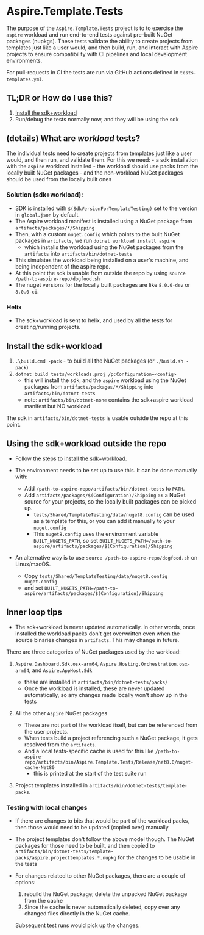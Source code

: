 # Aspire.Template.Tests

The purpose of the `Aspire.Template.Tests` project is to to exercise the `aspire` workload and run end-to-end tests against pre-built NuGet packages (nupkgs). These tests validate the ability to create projects from templates just like a user would, and then build, run, and interact with Aspire projects to ensure compatibility with CI pipelines and local development environments.

For pull-requests in CI the tests are run via GitHub actions defined in `tests-templates.yml`.

## TL;DR or How do I use this?

1. [Install the sdk+workload](#install-the-sdkworkload)
2. Run/debug the tests normally now, and they will be using the sdk

## (details) What are *workload* tests?

The individual tests need to create projects from templates just like a user would, and then run, and validate them. For this we need:
    - a sdk installation with the `aspire` workload installed
    - the workload should use packs from the locally built NuGet packages
    - and the non-workload NuGet packages should be used from the locally built ones

### Solution (sdk+workload):

- SDK is installed with `$(SdkVersionForTemplateTesting)` set to the version in `global.json` by default.
- The Aspire workload manifest is installed using a NuGet package from `artifacts/packages/*/Shipping`
- Then, with a custom `nuget.config` which points to the built NuGet packages in `artifacts`, we run `dotnet workload install aspire`
    - which installs the workload using the NuGet packages from the `artifacts` into `artifacts/bin/dotnet-tests`
- This simulates the workload being installed on a user's machine, and being independent of the aspire repo.
- At this point the sdk is usable from outside the repo by using `source /path-to-aspire-repo/dogfood.sh`
- The nuget versions for the locally built packages are like `8.0.0-dev` or `8.0.0-ci`.

### Helix

- The sdk+workload is sent to helix, and used by all the tests for creating/running projects.

## Install the sdk+workload

1. `.\build.cmd -pack` - to build all the NuGet packages (or `./build.sh -pack`)
2. `dotnet build tests/workloads.proj /p:Configuration=<config>`
    - this will install the sdk, and the `aspire` workload using the NuGet packages from `artifacts/packages/*/Shipping` into `artifacts/bin/dotnet-tests`
    - note: `artifacts/bin/dotnet-none` contains the sdk+aspire workload manifest but NO workload

The sdk in `artifacts/bin/dotnet-tests` is usable outside the repo at this point.

## Using the sdk+workload outside the repo

- Follow the steps to [install the sdk+workload](#install-the-sdkworkload).

- The environment needs to be set up to use this. It can be done manually with:
    - Add `/path-to-aspire-repo/artifacts/bin/dotnet-tests` to `PATH`.
    - Add `artifacts/packages/$(Configuration)/Shipping` as a NuGet source for your projects, so the locally built packages can be picked up.
        - `tests/Shared/TemplateTesting/data/nuget8.config` can be used as a template for this, or you can add it manually to your `nuget.config`
        - This `nuget8.config` uses the environment variable `BUILT_NUGETS_PATH`, so set `BUILT_NUGETS_PATH=/path-to-aspire/artifacts/packages/$(Configuration)/Shipping`

- An alternative way is to use `source /path-to-aspire-repo/dogfood.sh` on Linux/macOS.
    - Copy `tests/Shared/TemplateTesting/data/nuget8.config nuget.config`
    - and set `BUILT_NUGETS_PATH=/path-to-aspire/artifacts/packages/$(Configuration)/Shipping`

## Inner loop tips

- The sdk+workload is never updated automatically. In other words, once installed the workload packs don't get overwritten even when the source binaries changes in `artifacts`. This may change in future.

There are three categories of NuGet packages used by the workload:

1. `Aspire.Dashboard.Sdk.osx-arm64`, `Aspire.Hosting.Orchestration.osx-arm64`, and `Aspire.AppHost.Sdk`
    - these are installed in `artifacts/bin/dotnet-tests/packs/`
    - Once the workload is installed, these are never updated automatically, so any changes made locally won't show up in the tests

2. All the other `Aspire` NuGet packages
    - These are not part of the workload itself, but can be referenced from the user projects.
    - When tests build a project referencing such a NuGet package, it gets resolved from the `artifacts`.
    - And a local tests-specific cache is used for this like `/path-to-aspire-repo/artifacts/bin/Aspire.Template.Tests/Release/net8.0/nuget-cache-Net80`
        - this is printed at the start of the test suite run

3. Project templates installed in `artifacts/bin/dotnet-tests/template-packs`.

### Testing with local changes

- If there are changes to bits that would be part of the workload packs, then those would need to be updated (copied over) manually
- The project templates don't follow the above model though. The NuGet packages for those need to be built, and then copied to `artifacts/bin/dotnet-tests/template-packs/aspire.projecttemplates.*.nupkg` for the changes to be usable in the tests

- For changes related to other NuGet packages, there are a couple of options:
    1. rebuild the NuGet package; delete the unpacked NuGet package from the cache
    2. Since the cache is never automatically deleted, copy over any changed files directly in the NuGet cache.

    Subsequent test runs would pick up the changes.
